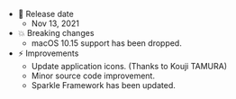 -   📅 Release date
    -   Nov 13, 2021
-   💥 Breaking changes
    -   macOS 10.15 support has been dropped.
-   ⚡️ Improvements
    -   Update application icons. (Thanks to Kouji TAMURA)
    -   Minor source code improvement.
    -   Sparkle Framework has been updated.

